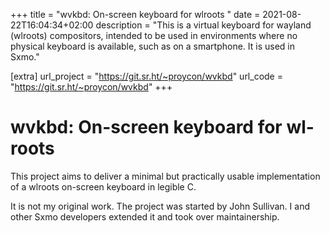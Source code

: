 +++
title = "wvkbd: On-screen keyboard for wlroots "
date = 2021-08-22T16:04:34+02:00
description = "This is a virtual keyboard for wayland (wlroots) compositors, intended to be used in environments where no physical keyboard is available, such as on a smartphone. It is used in Sxmo."

[extra]
url_project = "https://git.sr.ht/~proycon/wvkbd"
url_code = "https://git.sr.ht/~proycon/wvkbd"
+++

# wvkbd: On-screen keyboard for wl-roots

This project aims to deliver a minimal but practically usable implementation of a wlroots on-screen keyboard in legible C. 

It is not my original work. The project was started by John Sullivan. I and other Sxmo developers extended it and took over maintainership.

